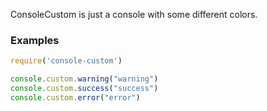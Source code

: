 ConsoleCustom is just a console with some different colors.

### Examples

```javascript
require('console-custom')

console.custom.warning("warning")
console.custom.success("success")
console.custom.error("error")
```